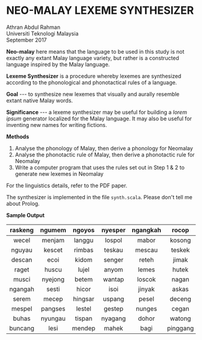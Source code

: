 # NEO-MALAY LEXEME SYNTHESIZER

Athran Abdul Rahman  
Universiti Teknologi Malaysia  
September 2017

**Neo-malay** here means that the language to be used in this study 
is not exactly any extant Malay language variety, but rather is a 
constructed language inspired by the Malay language.

**Lexeme Synthesizer** is a procedure whereby lexemes are synthesized 
according to the phonological and phonotactical rules of a language.

**Goal** --- to synthesize new lexemes that visually and aurally 
resemble extant native Malay words.

**Significance** --- a lexeme synthesizer may be useful for building 
a *lorem ipsum* generator localized for the Malay language. 
It may also be useful for inventing new names for writing fictions.

**Methods**
1. Analyse the phonology of Malay, then derive a phonology for Neomalay
2. Analyse the phonotactic rule of Malay, then derive a phonotactic rule 
   for Neomalay
3. Write a computer program that uses the rules set out in Step 1 & 2 to 
   generate new lexemes in Neomalay

For the linguistics details, refer to the PDF paper.

The synthesizer is implemented in the file `synth.scala`. 
Please don't tell me about Prolog.

**Sample Output**

raskeng   | ngumem    | ngoyos    | nyesper   | ngangkah  | rocop     | rongkot   | iscam
:---: | :---: | :---: | :---: | :---: | :---: | :---: | :---:
wecel     | menjam    | langgu    | lospol    | mabor     | kosong    | hances    | muku
nguyau    | kescet    | rimbas    | teskau    | mescau    | teskek    | dapi      | nyewes
descan    | ecoi      | kidom     | senger    | reteh     | jimak     | jisku     | monggoh
raget     | huscu     | lujel     | anyom     | lemes     | hutek     | jegu      | recoh
musci     | nyejong   | betem     | wantap    | loscok    | nagan     | rapos     | temen
ngangah   | sesti     | hicor     | isoi      | jinyak    | askas     | mesop     | penggel
serem     | mecep     | hingsar   | uspang    | pesel     | deceng    | udep      | ebol
mespel    | pangses   | lestel    | gestep    | nunges    | cegan     | becoi     | gemem
buhas     | nyungau   | tispan    | nyagang   | dohor     | watong    | heskos    | beler
buncang   | lesi      | mendep    | mahek     | bagi      | pinggang  | guban     | kescang

